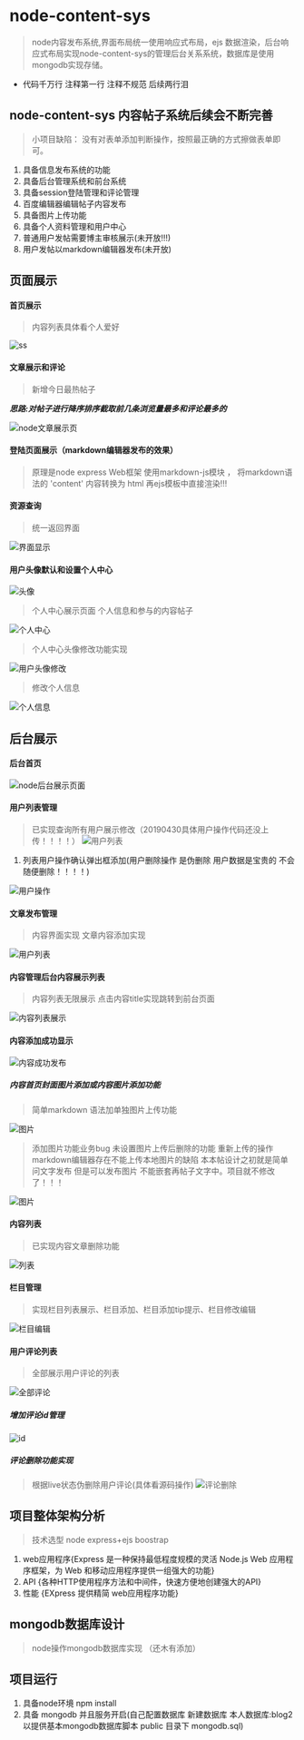 # node-content-sys
>node内容发布系统,界面布局统一使用响应式布局，ejs 数据渲染，后台响应式布局实现node-content-sys的管理后台关系系统，数据库是使用mongodb实现存储。

* 代码千万行 注释第一行 注释不规范 后续两行泪

## node-content-sys 内容帖子系统后续会不断完善

> 小项目缺陷： 没有对表单添加判断操作，按照最正确的方式擦做表单即可。

1. 具备信息发布系统的功能
2. 具备后台管理系统和前台系统
3. 具备session登陆管理和评论管理
4. 百度编辑器编辑帖子内容发布
5. 具备图片上传功能
6. 具备个人资料管理和用户中心
7. 普通用户发帖需要博主审核展示(未开放!!!)
8. 用户发帖以markdown编辑器发布(未开放)

## 页面展示
#### 首页展示
  > 内容列表具体看个人爱好
  
![ss](/public/img/ii4.png)  

#### 文章展示和评论

> 新增今日最热帖子

***思路:对帖子进行降序排序截取前几条浏览量最多和评论最多的***

 ![node文章展示页](/public/img/ivewss.png)
 
#### 登陆页面展示（markdown编辑器发布的效果）

> 原理是node express Web框架 使用markdown-js模块 ， 将markdown语法的 'content' 内容转换为 html 再ejs模板中直接渲染!!!

 
 #### 资源查询
 
 > 统一返回界面
 
 ![界面显示](/public/img/none.png)
 
#### 用户头像默认和设置个人中心
 
![头像](/public/img/tt.png)
 
> 个人中心展示页面 个人信息和参与的内容帖子

![个人中心](/public/img/center.png)

> 个人中心头像修改功能实现

![用户头像修改](/public/img/ct2.png) 
 
> 修改个人信息

![个人信息](/public/img/more.png) 
 
## 后台展示

#### 后台首页
 ![node后台展示页面](/public/img/c.jpg)
#### 用户列表管理
> 已实现查询所有用户展示修改（20190430具体用户操作代码还没上传！！！！）
![用户列表](/public/img/f.png)

1. 列表用户操作确认弹出框添加(用户删除操作 是伪删除 用户数据是宝贵的 不会随便删除！！！！)

![用户操作](/public/img/aa.png)
#### 文章发布管理 
> 内容界面实现 文章内容添加实现

![用户列表](/public/img/SS.png)

#### 内容管理后台内容展示列表 

> 内容列表无限展示 点击内容title实现跳转到前台页面

![内容列表展示](/public/img/QQ.jpg)


#### 内容添加成功显示

![内容成功发布](/public/img/add.png)

##### 内容首页封面图片添加或内容图片添加功能
> 简单markdown 语法加单独图片上传功能

![图片](/public/img/p1.png)

> 添加图片功能业务bug 未设置图片上传后删除的功能 重新上传的操作 markdown编辑器存在不能上传本地图片的缺陷
本本帖设计之初就是简单问文字发布 但是可以发布图片 不能嵌套再帖子文字中。项目就不修改了！！！

![图片](/public/img/p2.png)

#### 内容列表
> 已实现内容文章删除功能

![列表](/public/img/LL.png)

#### 栏目管理
> 实现栏目列表展示、栏目添加、栏目添加tip提示、栏目修改编辑

![栏目编辑](/public/img/CC.png)

#### 用户评论列表

>全部展示用户评论的列表

![全部评论](/public/img/comments.png) 

##### 增加评论id管理
![id](/public/img/id.png)

##### 评论删除功能实现
> 根据live状态伪删除用户评论(具体看源码操作)
![评论删除](/public/img/admin_delete.png)



## 项目整体架构分析
> 技术选型 node express+ejs boostrap
 
1. web应用程序{Express 是一种保持最低程度规模的灵活 Node.js Web 应用程序框架，为 Web 和移动应用程序提供一组强大的功能}
2. API {各种HTTP使用程序方法和中间件，快速方便地创建强大的API}
3. 性能 {EXpress 提供精简 web应用程序功能}



## mongodb数据库设计
> node操作mongodb数据库实现 （还木有添加）

## 项目运行
1. 具备node环境 npm install
2. 具备 mongodb 并且服务开启(自己配置数据库 新建数据库 本人数据库:blog2 以提供基本mongodb数据库脚本 public 目录下 mongodb.sql)

   



